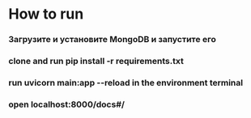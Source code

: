 # How to run
### Загрузите и установите MongoDB и запустите его
### clone and run pip install -r requirements.txt
### run uvicorn main:app --reload in the environment terminal
### open localhost:8000/docs#/ 

